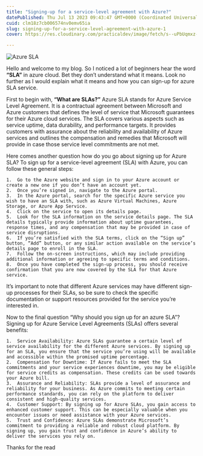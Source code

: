 ```yaml
---
title: "Signing-up for a service-level agreement with Azure?"
datePublished: Thu Jul 13 2023 09:43:47 GMT+0000 (Coordinated Universal Time)
cuid: clm18z7cb006574nv0emv65ia
slug: signing-up-for-a-service-level-agreement-with-azure-1
cover: https://res.cloudinary.com/practicaldev/image/fetch/s--uPbUqmxz--/c_imagga_scale,f_auto,fl_progressive,h_420,q_auto,w_1000/https://dev-to-uploads.s3.amazonaws.com/uploads/articles/2lsuyb4aqu936jzpdd0g.png

---
```



![Azure SLA](https://dev-to-uploads.s3.amazonaws.com/uploads/articles/b3fmq6hgx1rr7z0m7tcs.jpeg)

Hello and welcome to my blog.
So I noticed a lot of beginners hear the word **“SLA”** in azure cloud. Bet they don’t understand what it means. Look no further as I would explain what it means and how you can sign-up for azure SLA service.

First to begin with, **“What are SLAs?”**
Azure SLA stands for Azure Service Level Agreement. It is a contractual agreement between Microsoft and Azure customers that defines the level of service that Microsoft guarantees for their Azure cloud services. The SLA covers various aspects such as service uptime, data durability, and performance targets. It provides customers with assurance about the reliability and availability of Azure services and outlines the compensation and remedies that Microsoft will provide in case those service level commitments are not met.

Here comes another question how do you go about signing up for Azure SLA?
To sign up for a service-level agreement (SLA) with Azure, you can follow these general steps:

	1.	Go to the Azure website and sign in to your Azure account or create a new one if you don’t have an account yet.
	2.	Once you’re signed in, navigate to the Azure portal.
	3.	In the Azure portal, search for the specific Azure service you wish to have an SLA with, such as Azure Virtual Machines, Azure Storage, or Azure App Service.
	4.	Click on the service to open its details page.
	5.	Look for the SLA information on the service details page. The SLA details typically provide information about uptime guarantees, response times, and any compensation that may be provided in case of service disruptions.
	6.	If you’re satisfied with the SLA terms, click on the “Sign up” button, “Add” button, or any similar action available on the service’s details page to enroll in the SLA.
	7.	Follow the on-screen instructions, which may include providing additional information or agreeing to specific terms and conditions.
	8.	Once you have completed the sign-up process, you should receive confirmation that you are now covered by the SLA for that Azure service.

It’s important to note that different Azure services may have different sign-up processes for their SLAs, so be sure to check the specific documentation or support resources provided for the service you’re interested in.

Now to the final question “Why should you sign up for an azure SLA”?
Signing up for Azure Service Level Agreements (SLAs) offers several benefits:

	1.	Service Availability: Azure SLAs guarantee a certain level of service availability for the different Azure services. By signing up for an SLA, you ensure that the service you’re using will be available and accessible within the promised uptime percentage.
	2.	Compensation for Downtime: If Azure fails to meet the SLA commitments and your service experiences downtime, you may be eligible for service credits as compensation. These credits can be used towards your Azure bill.
	3.	Assurance and Reliability: SLAs provide a level of assurance and reliability for your business. As Azure commits to meeting certain performance standards, you can rely on the platform to deliver consistent and high-quality services.
	4.	Customer Support: By signing up for Azure SLAs, you gain access to enhanced customer support. This can be especially valuable when you encounter issues or need assistance with your Azure services.
	5.	Trust and Confidence: Azure SLAs demonstrate Microsoft’s commitment to providing a reliable and robust cloud platform. By signing up, you gain trust and confidence in Azure’s ability to deliver the services you rely on.

Thanks for the read

